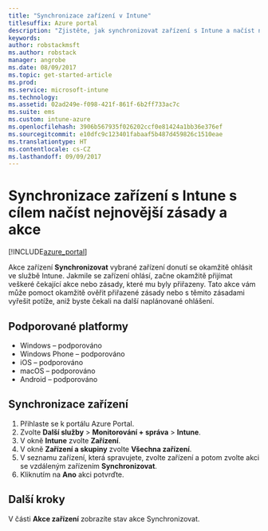 ```yaml
---
title: "Synchronizace zařízení v Intune"
titlesuffix: Azure portal
description: "Zjistěte, jak synchronizovat zařízení s Intune a načíst nejnovější zásady a akce."
keywords: 
author: robstackmsft
ms.author: robstack
manager: angrobe
ms.date: 08/09/2017
ms.topic: get-started-article
ms.prod: 
ms.service: microsoft-intune
ms.technology: 
ms.assetid: 02ad249e-f098-421f-861f-6b2ff733ac7c
ms.suite: ems
ms.custom: intune-azure
ms.openlocfilehash: 3906b567935f026202ccf0e81424a1bb36e376ef
ms.sourcegitcommit: e10dfc9c123401fabaaf5b487d459826c1510eae
ms.translationtype: HT
ms.contentlocale: cs-CZ
ms.lasthandoff: 09/09/2017
---
```

# <a name="sync-devices-with-intune-to-get-the-latest-policies-and-actions"></a>Synchronizace zařízení s Intune s cílem načíst nejnovější zásady a akce


[!INCLUDE[azure_portal](./includes/azure_portal.md)]

Akce zařízení **Synchronizovat** vybrané zařízení donutí se okamžitě ohlásit ve službě Intune. Jakmile se zařízení ohlásí, začne okamžitě přijímat veškeré čekající akce nebo zásady, které mu byly přiřazeny.  Tato akce vám může pomoct okamžitě ověřit přiřazené zásady nebo s těmito zásadami vyřešit potíže, aniž byste čekali na další naplánované ohlášení.

## <a name="supported-platforms"></a>Podporované platformy

- Windows – podporováno
- Windows Phone – podporováno
- iOS – podporováno
- macOS – podporováno
- Android – podporováno

## <a name="how-to-sync-a-device"></a>Synchronizace zařízení

1. Přihlaste se k portálu Azure Portal.
2. Zvolte **Další služby** > **Monitorování + správa** > **Intune**.
3. V okně **Intune** zvolte **Zařízení**.
4. V okně **Zařízení a skupiny** zvolte **Všechna zařízení**.
5. V seznamu zařízení, která spravujete, zvolte zařízení a potom zvolte akci se vzdáleným zařízením **Synchronizovat**.
7. Kliknutím na **Ano** akci potvrďte.

## <a name="next-steps"></a>Další kroky

V části **Akce zařízení** zobrazíte stav akce Synchronizovat. 

